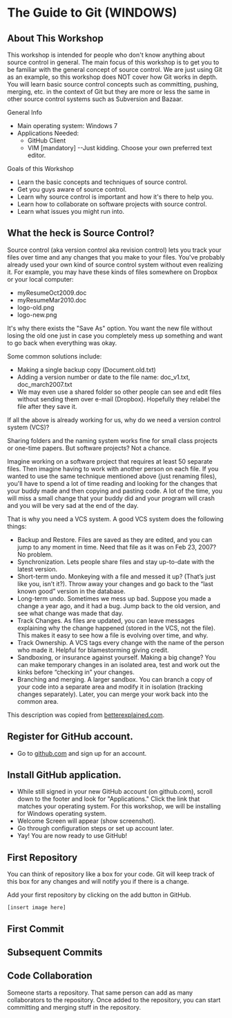 The Guide to Git (WINDOWS)
================

About This Workshop
------------------
This workshop is intended for people who don't know anything about source control in general. The main focus of this workshop is to get you to be familiar with the general concept of source control. We are just using Git as an example, so this workshop does NOT cover how Git works in depth. You will learn basic source control concepts such as committing, pushing, merging, etc. in the context of Git but they are more or less the same in other source control systems such as Subversion and Bazaar. 

General Info

- Main operating system: Windows 7
- Applications Needed:
    - GitHub Client
    - VIM [mandatory] --Just kidding. Choose your own preferred text editor.

Goals of this Workshop

- Learn the basic concepts and techniques of source control.
- Get you guys aware of source control.
- Learn why source control is important and how it's there to help you.
- Learn how to collaborate on software projects with source control.
- Learn what issues you might run into.	

What the heck is Source Control?
---------------------------------
Source control (aka version control aka revision control) lets you track your files over time and any changes that you make to your files. You've probably already used your own kind of source control system without even realizing it. For example, you may have these kinds of files somewhere on Dropbox or your local computer:

- myResumeOct2009.doc
- myResumeMar2010.doc
- logo-old.png
- logo-new.png

It's why there exists the "Save As" option. You want the new file without losing the old one just in case you completely mess up something and want to go back when everything was okay. 

Some common solutions include:

- Making a single backup copy (Document.old.txt)
- Adding a version number or date to the file name: doc_v1.txt, doc_march2007.txt
- We may even use a shared folder so other people can see and edit files without sending them over e-mail (Dropbox). Hopefully they relabel the file after they save it.

If all the above is already working for us, why do we need a version control system (VCS)?

Sharing folders and the naming system works fine for small class projects or one-time papers. But software projects? Not a chance.

Imagine working on a software project that requires at least 50 separate files. Then imagine having to work with another person on each file. If you wanted to use the same technique mentioned above (just renaming files), you'll have to spend a lot of time reading and looking for the changes that your buddy made and then copying and pasting code. A lot of the time, you will miss a small change that your buddy did and your program will crash and you will be very sad at the end of the day.

That is why you need a VCS system. A good VCS system does the following things:

- Backup and Restore. Files are saved as they are edited, and you can jump to any moment in time. Need that file as it was on Feb 23, 2007? No problem.
- Synchronization. Lets people share files and stay up-to-date with the latest version.
- Short-term undo. Monkeying with a file and messed it up? (That’s just like you, isn’t it?). Throw away your changes and go back to the “last known good” version in the database.
- Long-term undo. Sometimes we mess up bad. Suppose you made a change a year ago, and it had a bug. Jump back to the old version, and see what change was made that day.
- Track Changes. As files are updated, you can leave messages explaining why the change happened (stored in the VCS, not the file). This makes it easy to see how a file is evolving over time, and why.
- Track Ownership. A VCS tags every change with the name of the person who made it. Helpful for blamestorming giving credit.
- Sandboxing, or insurance against yourself. Making a big change? You can make temporary changes in an isolated area, test and work out the kinks before “checking in” your changes.
- Branching and merging. A larger sandbox. You can branch a copy of your code into a separate area and modify it in isolation (tracking changes separately). Later, you can merge your work back into the common area.

This description was copied from [betterexplained.com](http://betterexplained.com/articles/a-visual-guide-to-version-control/).


Register for GitHub account.
----------------------------

- Go to [github.com](http://github.com) and sign up for an account.


Install GitHub application.
----------------------------

- While still signed in your new GitHub account (on github.com), scroll down to the footer and look for "Applications." Click the link that matches your operating system. For this workshop, we will be installing for Windows operating system. 
- Welcome Screen will appear (show screenshot).
- Go through configuration steps or set up account later.
- Yay! You are now ready to use GitHub!

First Repository
----------------
You can think of repository like a box for your code. Git will keep track of this box for any changes and will notify you if there is a change. 

Add your first repository by clicking on the add button in GitHub.

	[insert image here]

First Commit
------------


Subsequent Commits
------------------

Code Collaboration
------------------
Someone starts a repository.
That same person can add as many collaborators to the repository.
Once added to the repository, you can start committing and merging stuff in the repository.
